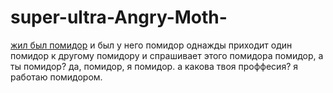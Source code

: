 # super-ultra-Angry-Moth-
[жил был помидор](https://yandex.ru/images/search?from=tabbar&img_url=https%3A%2F%2Fs00.yaplakal.com%2Fpics%2Fpics_original%2F6%2F2%2F1%2F13591126.jpg&lr=969&pos=0&rpt=simage&text=%D1%8A%D1%8C%D1%8A)
и был у него помидор
однажды приходит один помидор к другому помидору
и спрашивает этого помидора
помидор, а ты помидор?
да, помидор, я помидор.
а какова твоя проффесия?
я работаю помидором.
